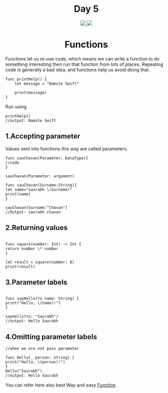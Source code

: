<div align='center'>
    <h1>Day 5</h1> 
    <a class="header-badge" target="_blank" href="https://www.linkedin.com/in/saurabhmchavan/">
          <img src="https://img.shields.io/badge/style--5eba00.svg?label=LinkedIn&logo=linkedin&style=social">
    </a>   
    <a class="header-badge" target="_blank" href="https://twitter.com/100rabhcsmc">
          <img src="https://img.shields.io/badge/style--5eba00.svg?label=twitter&logo=twitter&style=social">
    </a>
 </div>

<div align='center'>
    <h1> Functions</h1> 
</div>

Functions let us re-use code, which means we can write a function to do something interesting then run that function from lots of places.
Repeating code is generally a bad idea, and functions help us avoid doing that.

```
func printHelp() {
    let message = "Namste Swift"

    print(message)
}
```

Run using

```
printHelp()
//output: Namste Swift

```

## 1.Accepting parameter

Values sent into functions this way are called parameters.

```
func sauChavan(Parameter: DataType){
//code
}

sauChavan(Parameter: argument)
```

```
func sauChavan(Surname:String){
let name="saurabh \(Surname)"
print(name)
}

sauChavan(Surname:"Chavan")
//Output: saurabh chavan

```

## 2.Returning values

```

func square(number: Int) -> Int {
return number \* number
}

let result = square(number: 8)
print(result)

```

## 3.Parameter labels

```

func sayHello(to name: String) {
print("Hello, \(name)!")
}

sayHello(to: "Saurabh")
//output: Hello Saurabh

```

## 4.Omitting parameter labels

```
//when we are not pass parameter

func Hello(_ person: String) {
print("Hello, \(person)!")
}
Hello("Saurabh")
//output: Hello Saurabh

```

You can refer here also best Way and easy <a  href="https://www.programiz.com/swift-programming/functions">Function </a>
